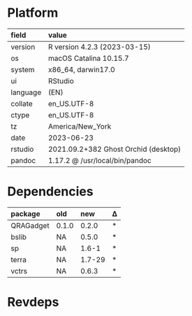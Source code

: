 # Platform

|field    |value                                |
|:--------|:------------------------------------|
|version  |R version 4.2.3 (2023-03-15)         |
|os       |macOS Catalina 10.15.7               |
|system   |x86_64, darwin17.0                   |
|ui       |RStudio                              |
|language |(EN)                                 |
|collate  |en_US.UTF-8                          |
|ctype    |en_US.UTF-8                          |
|tz       |America/New_York                     |
|date     |2023-06-23                           |
|rstudio  |2021.09.2+382 Ghost Orchid (desktop) |
|pandoc   |1.17.2 @ /usr/local/bin/pandoc       |

# Dependencies

|package   |old   |new    |Δ  |
|:---------|:-----|:------|:--|
|QRAGadget |0.1.0 |0.2.0  |*  |
|bslib     |NA    |0.5.0  |*  |
|sp        |NA    |1.6-1  |*  |
|terra     |NA    |1.7-29 |*  |
|vctrs     |NA    |0.6.3  |*  |

# Revdeps

